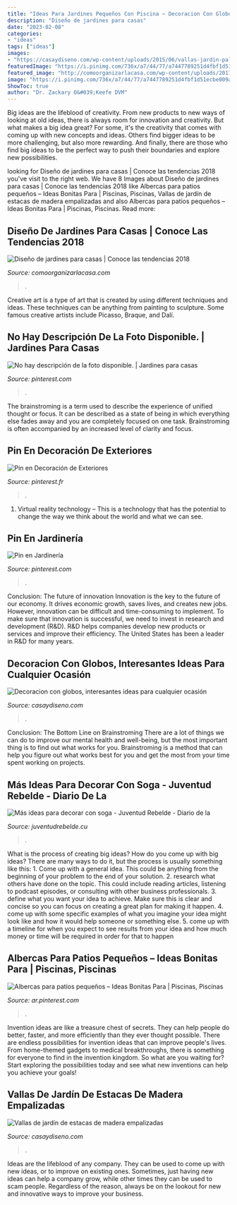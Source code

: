 ```yaml
---
title: "Ideas Para Jardines Pequeños Con Piscina ~ Decoracion Con Globos, Interesantes Ideas Para Cualquier Ocasión"
description: "Diseño de jardines para casas"
date: "2023-02-08"
categories:
- "ideas"
tags: ["ideas"]
images:
- "https://casaydiseno.com/wp-content/uploads/2015/06/vallas-jardin-palos-madera.jpg"
featuredImage: "https://i.pinimg.com/736x/a7/44/77/a7447789251d4fbf1d51ecbe009a2a58.jpg"
featured_image: "http://comoorganizarlacasa.com/wp-content/uploads/2017/12/Diseno-de-jardines-pequeños-5.jpg"
image: "https://i.pinimg.com/736x/a7/44/77/a7447789251d4fbf1d51ecbe009a2a58.jpg"
ShowToc: true
author: "Dr. Zackary O&#039;Keefe DVM"
---
```



Big ideas are the lifeblood of creativity. From new products to new ways of looking at old ideas, there is always room for innovation and creativity. But what makes a big idea great? For some, it's the creativity that comes with coming up with new concepts and ideas. Others find bigger ideas to be more challenging, but also more rewarding. And finally, there are those who find big ideas to be the perfect way to push their boundaries and explore new possibilities.

	

		
looking for Diseño de jardines para casas | Conoce las tendencias 2018 you've visit to the right web. We have 8 Images about Diseño de jardines para casas | Conoce las tendencias 2018 like Albercas para patios pequeños – Ideas Bonitas Para | Piscinas, Piscinas, Vallas de jardín de estacas de madera empalizadas and also Albercas para patios pequeños – Ideas Bonitas Para | Piscinas, Piscinas. Read more:
		
    
## Diseño De Jardines Para Casas | Conoce Las Tendencias 2018

<img loading=lazy src="http://comoorganizarlacasa.com/wp-content/uploads/2017/12/Diseno-de-jardines-pequeños-5.jpg" onerror="this.onerror=null;this.src='https://tse4.mm.bing.net/th?id=OIP.M_MAvJXzEc8ZFONSI_5i-gHaJ4&amp;pid=15.1';" alt="Diseño de jardines para casas | Conoce las tendencias 2018">

_Source: comoorganizarlacasa.com_

>. 

	

Creative art is a type of art that is created by using different techniques and ideas. These techniques can be anything from painting to sculpture. Some famous creative artists include Picasso, Braque, and Dalí.

    
## No Hay Descripción De La Foto Disponible. | Jardines Para Casas

<img loading=lazy src="https://i.pinimg.com/736x/78/48/26/784826a4cc6fa7237370f0c177409310.jpg" onerror="this.onerror=null;this.src='https://tse2.mm.bing.net/th?id=OIP.HjhrEZ3FVT9OE0gKgSKs2gHaFd&amp;pid=15.1';" alt="No hay descripción de la foto disponible. | Jardines para casas">

_Source: pinterest.com_

>. 

	

The brainstroming is a term used to describe the experience of unified thought or focus. It can be described as a state of being in which everything else fades away and you are completely focused on one task. Brainstroming is often accompanied by an increased level of clarity and focus.

    
## Pin En Decoración De Exteriores

<img loading=lazy src="https://i.pinimg.com/736x/fb/f7/a6/fbf7a66f346a82daa9a5b5961e99e255.jpg" onerror="this.onerror=null;this.src='https://tse4.mm.bing.net/th?id=OIP.bPj-X2nT15Zw-XOySozDwwHaLG&amp;pid=15.1';" alt="Pin en Decoración de Exteriores">

_Source: pinterest.fr_

>. 

	

1. Virtual reality technology – This is a technology that has the potential to change the way we think about the world and what we can see.

    
## Pin En Jardinería

<img loading=lazy src="https://i.pinimg.com/736x/a7/44/77/a7447789251d4fbf1d51ecbe009a2a58.jpg" onerror="this.onerror=null;this.src='https://tse4.mm.bing.net/th?id=OIP.ptx9XM-en5v4JUt_BRF-iwHaLI&amp;pid=15.1';" alt="Pin en Jardinería">

_Source: pinterest.com_

>. 

	

Conclusion: The future of innovation
Innovation is the key to the future of our economy. It drives economic growth, saves lives, and creates new jobs. However, innovation can be difficult and time-consuming to implement. To make sure that innovation is successful, we need to invest in research and development (R&D). R&D helps companies develop new products or services and improve their efficiency.
The United States has been a leader in R&D for many years.

    
## Decoracion Con Globos, Interesantes Ideas Para Cualquier Ocasión

<img loading=lazy src="https://casaydiseno.com/wp-content/uploads/2016/05/techo-detalles-ambientes-espacios-720x480.jpg" onerror="this.onerror=null;this.src='https://tse4.mm.bing.net/th?id=OIP.8QhDpR9F9dGoHyO-GooCFQHaE8&amp;pid=15.1';" alt="Decoracion con globos, interesantes ideas para cualquier ocasión">

_Source: casaydiseno.com_

>. 

	

Conclusion: The Bottom Line on Brainstroming
There are a lot of things we can do to improve our mental health and well-being, but the most important thing is to find out what works for you. Brainstroming is a method that can help you figure out what works best for you and get the most from your time spent working on projects.

    
## Más Ideas Para Decorar Con Soga - Juventud Rebelde - Diario De La

<img loading=lazy src="https://www.juventudrebelde.cu/images/medias/2015/06/48478-fotografia-g.jpg" onerror="this.onerror=null;this.src='https://tse3.mm.bing.net/th?id=OIP.PWwTVMUBElODLeIEqSNAYQHaLH&amp;pid=15.1';" alt="Más ideas para decorar con soga - Juventud Rebelde - Diario de la">

_Source: juventudrebelde.cu_

>. 

	

What is the process of creating big ideas?
How do you come up with big ideas? There are many ways to do it, but the process is usually something like this: 1. Come up with a general idea. This could be anything from the beginning of your problem to the end of your solution. 2. research what others have done on the topic. This could include reading articles, listening to podcast episodes, or consulting with other business professionals. 3. define what you want your idea to achieve. Make sure this is clear and concise so you can focus on creating a great plan for making it happen. 4. come up with some specific examples of what you imagine your idea might look like and how it would help someone or something else. 5. come up with a timeline for when you expect to see results from your idea and how much money or time will be required in order for that to happen 
    
## Albercas Para Patios Pequeños – Ideas Bonitas Para | Piscinas, Piscinas

<img loading=lazy src="https://i.pinimg.com/736x/e3/dd/de/e3ddde97f7aebb1c3dd42e6e0b012971.jpg" onerror="this.onerror=null;this.src='https://tse4.mm.bing.net/th?id=OIP.IRO1cOU-DIB-kU2Md3OpcQHaJQ&amp;pid=15.1';" alt="Albercas para patios pequeños – Ideas Bonitas Para | Piscinas, Piscinas">

_Source: ar.pinterest.com_

>. 

	

Invention ideas are like a treasure chest of secrets. They can help people do better, faster, and more efficiently than they ever thought possible. There are endless possibilities for invention ideas that can improve people's lives. From home-themed gadgets to medical breakthroughs, there is something for everyone to find in the invention kingdom. So what are you waiting for? Start exploring the possibilities today and see what new inventions can help you achieve your goals!

    
## Vallas De Jardín De Estacas De Madera Empalizadas

<img loading=lazy src="https://casaydiseno.com/wp-content/uploads/2015/06/vallas-jardin-palos-madera.jpg" onerror="this.onerror=null;this.src='https://tse1.mm.bing.net/th?id=OIP.6fHkzRac4Thk_-8mKf4m1AHaHa&amp;pid=15.1';" alt="Vallas de jardín de estacas de madera empalizadas">

_Source: casaydiseno.com_

>. 

	

Ideas are the lifeblood of any company. They can be used to come up with new ideas, or to improve on existing ones. Sometimes, just having new ideas can help a company grow, while other times they can be used to scam people. Regardless of the reason, always be on the lookout for new and innovative ways to improve your business.

